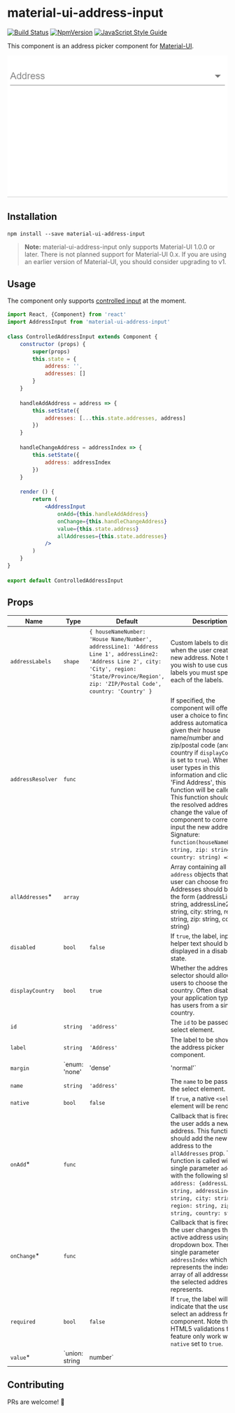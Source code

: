# material-ui-address-input

[![Build Status](https://travis-ci.org/DanielArthurUK/material-ui-address-input.svg?branch=master)](https://travis-ci.org/DanielArthurUK/material-ui-address-input)
[![NpmVersion](https://img.shields.io/npm/v/material-ui-address-input.svg)](https://www.npmjs.com/package/material-ui-address-input)
[![JavaScript Style Guide](https://img.shields.io/badge/code_style-standard-brightgreen.svg)](https://standardjs.com)

This component is an address picker component for [Material-UI](http://www.material-ui.com). 

![Demo](demo.gif)

## Installation

`npm install --save material-ui-address-input`

> **Note:** material-ui-address-input only supports Material-UI 1.0.0 or later. There is not planned support for Material-UI 0.x. If you are using an earlier version of Material-UI, you should consider upgrading to v1.

## Usage

The component only supports [controlled input](https://reactjs.org/docs/forms.html#controlled-components) at the moment.

```jsx
import React, {Component} from 'react'
import AddressInput from 'material-ui-address-input'

class ControlledAddressInput extends Component {
    constructor (props) {
        super(props)
        this.state = {
            address: '',
            addresses: []
        }
    }

    handleAddAddress = address => {
        this.setState({
            addresses: [...this.state.addresses, address]
        })
    }

    handleChangeAddress = addressIndex => {
        this.setState({
            address: addressIndex
        })
    }

    render () {
        return (
            <AddressInput
                onAdd={this.handleAddAddress}
                onChange={this.handleChangeAddress}
                value={this.state.address}
                allAddresses={this.state.addresses}
            />
        )
    }
}

export default ControlledAddressInput
```

## Props
| Name | Type | Default | Description |
| --- | --- | --- | --- |
| `addressLabels` | `shape` | `{ houseNameNumber: 'House Name/Number', addressLine1: 'Address Line 1', addressLine2: 'Address Line 2', city: 'City', region: 'State/Province/Region', zip: 'ZIP/Postal Code', country: 'Country' }` | Custom labels to display when the user creates a new address. Note that if you wish to use custom labels you must specify each of the labels. |
| `addressResolver` | `func` | | If specified, the component will offer the user a choice to find their address automatically given their house name/number and zip/postal code (and their country if `displayCountry` is set to `true`). When the user types in this information and clicks 'Find Address', this function will be called. This function should add the resolved address and change the value of this component to correctly input the new address. Signature: `function(houseNameNumber: string, zip: string, country: string) => void` |
| `allAddresses`* | `array` | | Array containing all of the `address` objects that the user can choose from. Addresses should be of the form {addressLine1: string, addressLine2: string, city: string, region: string, zip: string, country: string} |
| `disabled` | `bool` | `false` | If `true`, the label, input and helper text should be displayed in a disabled state. |
| `displayCountry` | `bool` | `true` | Whether the address selector should allow users to choose their country. Often disabled if your application typically has users from a single country. |
| `id` | `string` | `'address'` | The `id` to be passed to the select element. |
| `label` | `string` | `'Address'` | The label to be shown on the address picker component. |
| `margin` | `enum: 'none' | 'dense' | 'normal'` | `'none'` | If `dense` or `normal`, will adjust vertical spacing of this component. |
| `name` | `string` | `'address'` | The `name` to be passed to the select element. |
| `native` | `bool` | `false` | If `true`, a native `<select>` element will be rendered. |
| `onAdd`* | `func` | | Callback that is fired when the user adds a new address. This function should add the new address to the `allAddresses` prop. The function is called with a single parameter `address` with the following shape: `address: {addressLine1: string, addressLine2: string, city: string, region: string, zip: string, country: string}` |
| `onChange`* | `func` | | Callback that is fired when the user changes the active address using the dropdown box. There is a single parameter `addressIndex` which represents the index in the array of all addresses that the selected address represents. |
| `required` | `bool` | `false` | If `true`, the label will indicate that the user must select an address from this component. Note that HTML5 validations for this feature only work with `native` set to `true`. |
| `value`*| `union: string | number` | | The index of the selected address in the array of all addresses. If you desire 'no address selected', then `value` should be the empty string `''`. |

## Contributing
PRs are welcome! :tada:
